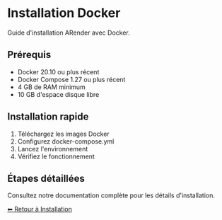 # Installation Docker

Guide d'installation ARender avec Docker.

## Prérequis

- Docker 20.10 ou plus récent
- Docker Compose 1.27 ou plus récent
- 4 GB de RAM minimum
- 10 GB d'espace disque libre

## Installation rapide

1. Téléchargez les images Docker
2. Configurez docker-compose.yml
3. Lancez l'environnement
4. Vérifiez le fonctionnement

## Étapes détaillées

Consultez notre documentation complète pour les détails d'installation.

[⬅ Retour à Installation](../)